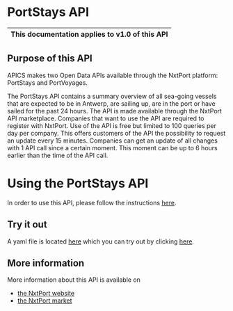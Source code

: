 # PortStays API

| This documentation applies to v1.0 of this API | 
| -------- |


## Purpose of this API

APICS makes two Open Data APIs available through the NxtPort platform: PortStays and PortVoyages.

The PortStays API contains a summary overview of all sea-going vessels that are expected to be in Antwerp, are sailing up, are in the port or have sailed for the past 24 hours. 
The API is made available through the NxtPort API marketplace. 
Companies that want to use the API are required to register with NxtPort. Use of the API is free but limited to 100 queries per day per company. 
This offers customers of the API the possibility to request an update every 15 minutes.
Companies can get an update of all changes with 1 API call since a certain moment.
This moment can be up to 6 hours earlier than the time of the API call.


# Using the PortStays API

In order to use this API, please follow the instructions [here](https://datasharing.portofantwerp.com/documentation/getting-started).


## Try it out

A yaml file is located [here](https://nxtport.github.io/api/port_stays.yaml) which you can try out by clicking [here](https://nxtport.github.io/?api=port_stays).
  
  
## More information

More information about this API is available on
* [the NxtPort website](https://www.nxtport.com)
* [the NxtPort market](https://www.nxtport.com/market/our-marketplace/marketplace)

